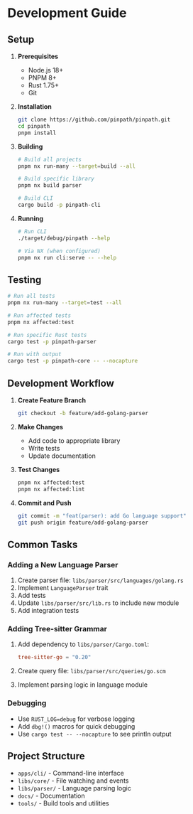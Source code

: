 # Development Guide

## Setup

1. **Prerequisites**
   - Node.js 18+
   - PNPM 8+
   - Rust 1.75+
   - Git

2. **Installation**
   ```bash
   git clone https://github.com/pinpath/pinpath.git
   cd pinpath
   pnpm install
   ```

3. **Building**
   ```bash
   # Build all projects
   pnpm nx run-many --target=build --all
   
   # Build specific library
   pnpm nx build parser
   
   # Build CLI
   cargo build -p pinpath-cli
   ```

4. **Running**
   ```bash
   # Run CLI
   ./target/debug/pinpath --help
   
   # Via NX (when configured)
   pnpm nx run cli:serve -- --help
   ```

## Testing

```bash
# Run all tests
pnpm nx run-many --target=test --all

# Run affected tests
pnpm nx affected:test

# Run specific Rust tests
cargo test -p pinpath-parser

# Run with output
cargo test -p pinpath-core -- --nocapture
```

## Development Workflow

1. **Create Feature Branch**
   ```bash
   git checkout -b feature/add-golang-parser
   ```

2. **Make Changes**
   - Add code to appropriate library
   - Write tests
   - Update documentation

3. **Test Changes**
   ```bash
   pnpm nx affected:test
   pnpm nx affected:lint
   ```

4. **Commit and Push**
   ```bash
   git commit -m "feat(parser): add Go language support"
   git push origin feature/add-golang-parser
   ```

## Common Tasks

### Adding a New Language Parser

1. Create parser file: `libs/parser/src/languages/golang.rs`
2. Implement `LanguageParser` trait
3. Add tests
4. Update `libs/parser/src/lib.rs` to include new module
5. Add integration tests

### Adding Tree-sitter Grammar

1. Add dependency to `libs/parser/Cargo.toml`:
   ```toml
   tree-sitter-go = "0.20"
   ```

2. Create query file: `libs/parser/src/queries/go.scm`
3. Implement parsing logic in language module

### Debugging

- Use `RUST_LOG=debug` for verbose logging
- Add `dbg!()` macros for quick debugging
- Use `cargo test -- --nocapture` to see println output

## Project Structure

- `apps/cli/` - Command-line interface
- `libs/core/` - File watching and events
- `libs/parser/` - Language parsing logic
- `docs/` - Documentation
- `tools/` - Build tools and utilities
